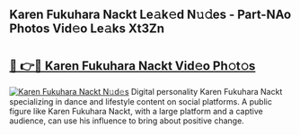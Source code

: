 ## Karen Fukuhara Nackt Le𝚊k𝚎d N𝚞𝚍es - Part-NAo Photos Vid𝚎o Le𝚊ks Xt3Zn

# <h2><a href="http://fb943n.evod.top/?m=Karen+Fukuhara+Nackt">🔗 👉🔴 Karen Fukuhara Nackt Vid𝚎o Ph𝚘t𝚘s</a></h2>

[![Karen Fukuhara Nackt N𝚞d𝚎s](https://i.imgur.com/8V9OHl7.gif)](http://fb943n.evod.top/?m=Karen+Fukuhara+Nackt)
Digital personality Karen Fukuhara Nackt specializing in dance and lifestyle content on social platforms. A public figure like Karen Fukuhara Nackt, with a large platform and a captive audience, can use his influence to bring about positive change. 
